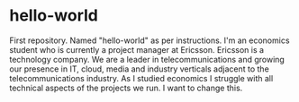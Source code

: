 # hello-world
First repository. Named "hello-world" as per instructions.
I'm an economics student who is currently a project manager at Ericsson. Ericsson is a technology company. We are a leader in telecommunications and growing our presence in IT, cloud, media and industry verticals adjacent to the telecommunications industry. As I studied economics I struggle with all technical aspects of the projects we run. I want to change this.
